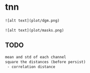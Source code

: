 # tnn

    ![alt text](plot/dgm.png)

    ![alt text](plot/masks.png)

## TODO

    mean and std of each channel
    square the distances (before persist)
     - correlation distance
